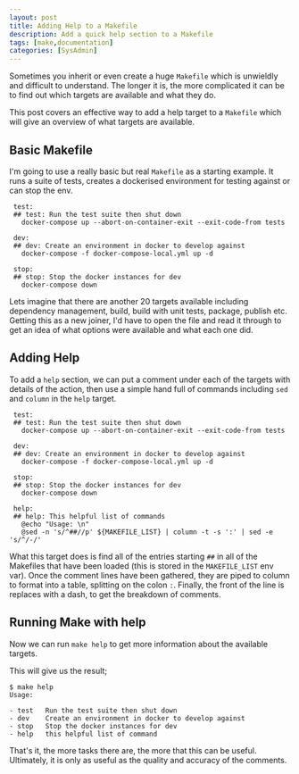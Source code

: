 ```yaml
---
layout: post
title: Adding Help to a Makefile
description: Add a quick help section to a Makefile
tags: [make,documentation]
categories: [SysAdmin]
---
```


Sometimes you inherit or even create a huge `Makefile` which is unwieldly and difficult to understand. The longer it is, the more complicated it can be to find out which targets are available and what they do.

This post covers an effective way to add a help target to a `Makefile` which will give an overview of what targets are available.

## Basic Makefile

I'm going to use a really basic but real `Makefile` as a starting example. It runs a suite of tests, creates a dockerised environment for testing against or can stop the env.

```make
 test:
 ## test: Run the test suite then shut down
   docker-compose up --abort-on-container-exit --exit-code-from tests

 dev:
 ## dev: Create an environment in docker to develop against
   docker-compose -f docker-compose-local.yml up -d

 stop:
 ## stop: Stop the docker instances for dev
   docker-compose down
```

Lets imagine that there are another 20 targets available including dependency management, build, build with unit tests, package, publish etc. Getting this as a new joiner, I'd have to open the file and read it through to get an idea of what options were available and what each one did.

## Adding Help

To add a `help` section, we can put a comment under each of the targets with details of the action, then use a simple hand full of commands including `sed` and `column` in the `help` target.


```make
 test:
 ## test: Run the test suite then shut down
   docker-compose up --abort-on-container-exit --exit-code-from tests

 dev:
 ## dev: Create an environment in docker to develop against
   docker-compose -f docker-compose-local.yml up -d

 stop:
 ## stop: Stop the docker instances for dev
   docker-compose down

 help:
 ## help: This helpful list of commands
   @echo "Usage: \n"
   @sed -n 's/^##//p' ${MAKEFILE_LIST} | column -t -s ':' | sed -e 's/^/-/'
```

What this target does is find all of the entries starting `##` in all of the Makefiles that have been loaded (this is stored in the `MAKEFILE_LIST` env var). 
Once the comment lines have been gathered, they are piped to column to format into a table, splitting on the colon `:`.
Finally, the front of the line is replaces with a dash, to get the breakdown of comments. 

## Running Make with help   

Now we can run `make help` to get more information about the available targets.

This will give us the result;

```shell
$ make help
Usage:

- test   Run the test suite then shut down
- dev    Create an environment in docker to develop against
- stop   Stop the docker instances for dev
- help   this helpful list of command
```

That's it, the more tasks there are, the more that this can be useful. Ultimately, it is only as useful as the quality and accuracy of the comments.
